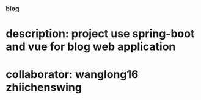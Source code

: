 ### blog
# description: project use spring-boot and vue for blog web application
# collaborator: wanglong16 zhiichenswing



